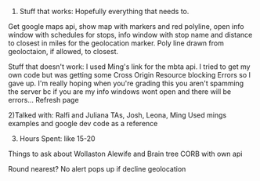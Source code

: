 1) Stuff that works: Hopefully everything that needs to.

Get google maps api, show map with markers and red polyline, open info window with schedules for stops, info window with stop name and distance to closest in miles for the geolocation marker. Poly line drawn from geoloctaion, if allowed, to closest.

Stuff that doesn't work: I used Ming's link for the mbta api. I tried to get my own code but was getting some Cross Origin Resource blocking Errors so I gave up. I'm really hoping when you're grading this you aren't spamming the server bc if you are my info windows wont open and there will be errors... Refresh page

2)Talked with: Ralfi and Juliana TAs, Josh, Leona, Ming
Used mings examples and google dev code as a reference


3) Hours Spent: like 15-20


Things to ask about
Wollaston
Alewife and Brain tree
CORB with own api

Round nearest?
No alert pops up if decline geolocation

